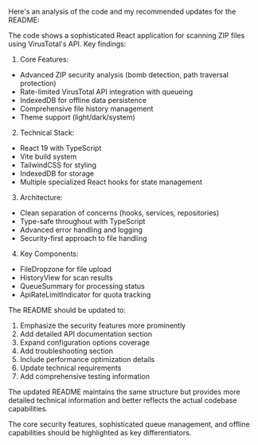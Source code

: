 Here's an analysis of the code and my recommended updates for the README:

The code shows a sophisticated React application for scanning ZIP files using VirusTotal's API. Key findings:

1. Core Features:
- Advanced ZIP security analysis (bomb detection, path traversal protection)
- Rate-limited VirusTotal API integration with queueing
- IndexedDB for offline data persistence
- Comprehensive file history management
- Theme support (light/dark/system)

2. Technical Stack:
- React 19 with TypeScript
- Vite build system
- TailwindCSS for styling
- IndexedDB for storage
- Multiple specialized React hooks for state management

3. Architecture:
- Clean separation of concerns (hooks, services, repositories)
- Type-safe throughout with TypeScript
- Advanced error handling and logging
- Security-first approach to file handling

4. Key Components:
- FileDropzone for file upload
- HistoryView for scan results
- QueueSummary for processing status
- ApiRateLimitIndicator for quota tracking

The README should be updated to:
1. Emphasize the security features more prominently
2. Add detailed API documentation section
3. Expand configuration options coverage
4. Add troubleshooting section
5. Include performance optimization details
6. Update technical requirements
7. Add comprehensive testing information

The updated README maintains the same structure but provides more detailed technical information and better reflects the actual codebase capabilities.

The core security features, sophisticated queue management, and offline capabilities should be highlighted as key differentiators.

